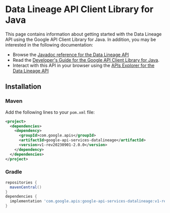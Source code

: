 # Data Lineage API Client Library for Java



This page contains information about getting started with the Data Lineage API
using the Google API Client Library for Java. In addition, you may be interested
in the following documentation:

* Browse the [Javadoc reference for the Data Lineage API][javadoc]
* Read the [Developer's Guide for the Google API Client Library for Java][google-api-client].
* Interact with this API in your browser using the [APIs Explorer for the Data Lineage API][api-explorer]

## Installation

### Maven

Add the following lines to your `pom.xml` file:

```xml
<project>
  <dependencies>
    <dependency>
      <groupId>com.google.apis</groupId>
      <artifactId>google-api-services-datalineage</artifactId>
      <version>v1-rev20230901-2.0.0</version>
    </dependency>
  </dependencies>
</project>
```

### Gradle

```gradle
repositories {
  mavenCentral()
}
dependencies {
  implementation 'com.google.apis:google-api-services-datalineage:v1-rev20230901-2.0.0'
}
```

[javadoc]: https://googleapis.dev/java/google-api-services-datalineage/latest/index.html
[google-api-client]: https://github.com/googleapis/google-api-java-client/
[api-explorer]: https://developers.google.com/apis-explorer/#p/datalineage/v1/
